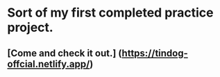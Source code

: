 # Sort of my first completed practice project.

## [Come and check it out.] (https://tindog-offcial.netlify.app/)
